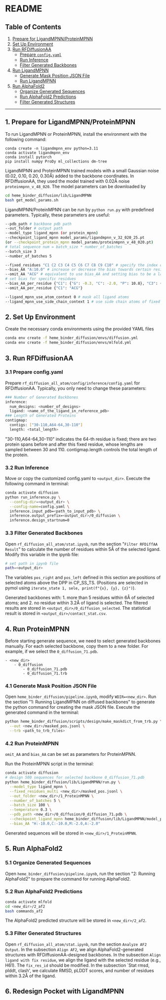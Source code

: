 # README

## Table of Contents

1. [Prepare for LigandMPNN/ProteinMPNN](#0-prepare-for-ligandmpnn/proteinmpnn)
2. [Set Up Environment](#1-set-up-environment)
3. [Run RFDiffusionAA](#2-run-rfdiffusionaa)
   - [Prepare `config.yaml`](#21-prepare-configyaml)
   - [Run Inference](#22-run-inference)
   - [Filter Generated Backbones](#23-filter-generated-backbones)
4. [Run LigandMPNN](#3-run-ligandmpnn)
   - [Generate Mask Position JSON File](#31-generate-mask-position-json-file)
   - [Run LigandMPNN](#32-run-ligandmpnn)
5. [Run AlphaFold2](#4-run-alphafold2)
   - [Organize Generated Sequences](#41-organize-generated-sequences)
   - [Run AlphaFold2 Predictions](#42-run-alphafold2-predictions)
   - [Filter Generated Structures](#43-filter-generated-structures)

---

## 1. Prepare for LigandMPNN/ProteinMPNN

To run LigandMPNN or ProteinMPNN, install the environment with the following command:

```
conda create -n ligandmpnn_env python=3.11
conda activate ligandmpnn_env
conda install pytorch
pip install numpy ProDy ml_collections dm-tree
```

LigandMPNN and ProteinMPNN trained models with a small Gaussian noise (0.02, 0.10, 0.20, 0.30Å) added to the backbone coordinates. In RFDiffusionAA, they used the model trained with 0.02Å noise `proteinmpnn_v_48_020`. The model parameters can be downloaded by

```bash
cd heme_binder_diffusion/lib/LigandMPNN
bash get_model_params.sh
```

LigandMPNN/ProteinMPNN can be run by `python run.py` with predefined parameters. Typically, these parameters are useful:

```bash
--pdb_path # backbone pdb path
--out_folder # output path
--model_type ligand_mpnn (or protein_mpnn)
--checkpoint_ligand_mpnn model_params/ligandmpnn_v_32_020_25.pt
(or --checkpoint_protein_mpnn model_params/proteinmpnn_v_48_020.pt)
# total sequence num = batch_size * number_of_batches
--batch_size 3 
--number_of_batches 5

--fixed_residues "C1 C2 C3 C4 C5 C6 C7 C8 C9 C10" # specify the index of chain and residue whose sequence is fixed
--bias_AA "A:10.0" # increase or decrease the bias towards certain residue types
--omit_AA "ACG" # equivalent to use bias_AA and setting bias to be a large negative number
# set bias for specific residues
--bias_AA_per_residue {"C1": {"G": -0.3, "C": -2.0, "P": 10.8}, "C3": {"P": 10.0}}
--omit_AA_per_residue {"C1": "ACG"}

--ligand_mpnn_use_atom_context 0 # mask all ligand atoms
--ligand_mpnn_use_side_chain_context 1 # use side chain atoms of fixed residues as additional ligand atoms
```

## 2. Set Up Environment

Create the necessary conda environments using the provided YAML files

```bash
conda env create -f heme_binder_diffusion/envs/diffusion.yml
conda env create -f heme_binder_diffusion/envs/mlfold.yml
```

## 3. Run RFDiffusionAA

### 3.1 Prepare config.yaml

Prepare `rf_diffusion_all_atom/config/inference/config.yaml` for RFDiffusionAA.
Typically, you only need to change these parameters:

```bash
### Number of Generated Backbones
inference:
  num_designs: <number_of_designs>
  ligand: <name_of_the_ligand_in_reference_pdb>
### Length of Generated Proteins
contigmap:
  contigs: ["30-110,A64-64,30-110"]
  length: <total_length>
```

"30-110,A64-64,30-110" indicates the 64-th residue is fixed; there are two protein spans before and after this fixed residue, whose lengths are sampled between 30 and 110.
contigmap.length controls the total length of the protein.

### 3.2 Run Inference

Move or copy the customized config.yaml to `<output_dir>`.
Execute the following command in terminal:

```bash
conda activate diffusion
python run_inference.py \
  --config-dir=<output_dir> \
  --config-name=config.yaml \
  inference.input_pdb=<path_to_input_pdb> \
  inference.output_prefix=<output_dir>/0_diffusion \
  inference.design_startnum=0
```

### 3.3 Filter Generated Backbones

Open `rf_diffusion_all_atom/stat.ipynb`, run the section "`Filter RFDiffAA Result`" to calculate the number of residues within 5Å of the selected ligand. Modify this variable in the ipynb file:

```bash
# set path in ipynb file
path=<output_dir>
```

The variables `pos_right` and `pos_left` defined in this section are positions of selected atoms above the DPP in CP_SS_TS. (Positions are selected in pymol using ```iterate_state 1, sele, print(f"{x}, {y}, {z}")```).

Generated backbones with: 1. more than 5 residues within 6Å of selected atoms; and 2. no residue within 3.2Å of ligand is selected. The filtered results are stored in `<output_dir>/0_diffusion_selected`. The statistical result is stored in `<output_dir>/contact_stat.csv`.

## 4. Run ProteinMPNN

Before starting generate sequence, we need to select generated backbones manually. For each selected backbone, copy them to a new folder. For example, if we select the `0_diffusion_71.pdb`.

```
- <new_dir>
	- 0_diffusion
		- 0_diffusion_71.pdb
		- 0_diffusion_71.trb
```

### 4.1 Generate Mask Position JSON File

Open `heme_binder_diffusion/pipeline.ipynb`, modify `WDIR=<new_dir>`. Run the section "1: Running LigandMPNN on diffused backbones" to generate the python command for creating the mask JSON file.
Execute the generated command in the terminal:

```bash
python heme_binder_diffusion/scripts/design/make_maskdict_from_trb.py \
  --out <new_dir>/masked_pos.jsonl \
  --trb <path_to_trb_files>
```

### 4.2 Run ProteinMPNN

`omit_AA` and `bias_AA` can be set as parameters for ProteinMPNN.

Run the ProteinMPNN script in the terminal:

```bash
conda activate diffusion
# design 500 sequences for selected backbone 0_diffusion_71.pdb
python heme_binder_diffusion/lib/LigandMPNN/run.py \
  --model_type ligand_mpnn \
  --fixed_residues_multi <new_dir>/masked_pos.jsonl \
  --out_folder <new_dir>/1_ProteinMPNN \
  --number_of_batches 5 \
  --batch_size 100 \
  --temperature 0.3 \
  --pdb_path <new_dir>/0_diffusion/0_diffusion_71.pdb \
  --checkpoint_ligand_mpnn heme_binder_diffusion/lib/LigandMPNN/model_params/ligandmpnn_v_32_020_25.pt \
  --bias_AA "H:-10.0,C:-10.0,M:-2.0,A:-2.0"
```
Generated sequences will be stored in `<new_dir>/1_ProteinMPNN`.

## 5. Run AlphaFold2

### 5.1 Organize Generated Sequences

Open `heme_binder_diffusion/pipeline.ipynb`, run the section "2: Running AlphaFold2" to prepare the command for running AlphaFold2.

### 5.2 Run AlphaFold2 Predictions

```bash
conda activate mlfold
cd <new_dir>/2_af2
bash commands_af2
```

The AlphaFold2 predicted structure will be stored in `<new_dir>/2_af2`.

### 5.3 Filter Generated Structures

Open `rf_diffusion_all_atom/stat.ipynb`, run the section `Analyze AF2 Output`.
In the subsection `Align AF2`, we align AlphaFold2-generated structures with RFDiffusionAA-designed backbones.
In the subsection `Align ligand with fix residue`, we align the ligand with the selected residue (e.g., H61). The `fix_res_id` should be modified.
In the subsection `Stat rmsd, plddt, clash', we calculate RMSD, pLDDT scores, and number of residues within 3.2Å of the ligand.

## 6. Redesign Pocket with LigandMPNN

